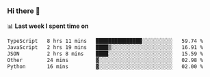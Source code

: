 ### Hi there 👋

<!--
**DBvc/DBvc** is a ✨ _special_ ✨ repository because its `README.md` (this file) appears on your GitHub profile.

Here are some ideas to get you started:

- 🔭 I’m currently working on ...
- 🌱 I’m currently learning ...
- 👯 I’m looking to collaborate on ...
- 🤔 I’m looking for help with ...
- 💬 Ask me about ...
- 📫 How to reach me: ...
- 😄 Pronouns: ...
- ⚡ Fun fact: ...
-->

📊 **Last week I spent time on**
<!--START_SECTION:waka-->

```txt
TypeScript   8 hrs 11 mins   ███████████████░░░░░░░░░░   59.74 %
JavaScript   2 hrs 19 mins   ████▒░░░░░░░░░░░░░░░░░░░░   16.91 %
JSON         2 hrs 8 mins    ████░░░░░░░░░░░░░░░░░░░░░   15.59 %
Other        24 mins         ▓░░░░░░░░░░░░░░░░░░░░░░░░   02.98 %
Python       16 mins         ▓░░░░░░░░░░░░░░░░░░░░░░░░   02.00 %
```

<!--END_SECTION:waka-->
